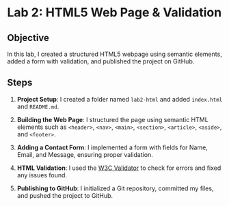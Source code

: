 # Lab 2: HTML5 Web Page & Validation

## Objective
In this lab, I created a structured HTML5 webpage using semantic elements, added a form with validation, and published the project on GitHub.


## Steps
1. **Project Setup**: I created a folder named `lab2-html` and added `index.html` and `README.md`.

2. **Building the Web Page**: I structured the page using semantic HTML elements such as `<header>`, `<nav>`, `<main>`, `<section>`, `<article>`, `<aside>`, and `<footer>`.

3. **Adding a Contact Form**: I implemented a form with fields for Name, Email, and Message, ensuring proper validation.

4. **HTML Validation**: I used the [W3C Validator](https://validator.w3.org/) to check for errors and fixed any issues found.

5. **Publishing to GitHub**: I initialized a Git repository, committed my files, and pushed the project to GitHub.



